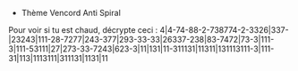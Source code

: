 - Thème Vencord Anti Spiral

  
Pour voir si tu est chaud, décrypte ceci : 4|4-74-88-2-738774-2-3326|337-|23243|111-28-7277|243-377|293-33-33|26337-238|83-7472|73-3|111-3|111-53111|27|273-33-7243|623-3|11|131|11-311131|11311|131113111-3|111-31|113|1113111|311131|1131|11
